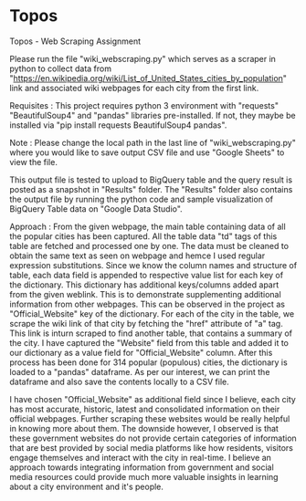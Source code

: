 # Topos
Topos - Web Scraping Assignment

Please run the file "wiki_webscraping.py" which serves as a scraper in python to collect data from "https://en.wikipedia.org/wiki/List_of_United_States_cities_by_population" link and associated wiki webpages for each city from the first link.

Requisites : This project requires python 3 environment with "requests" "BeautifulSoup4" and "pandas" libraries pre-installed. If not, they maybe be installed via "pip install requests BeautifulSoup4 pandas".

Note : Please change the local path in the last line of "wiki_webscraping.py" where you would like to save output CSV file and use "Google Sheets" to view the file.

  This output file is tested to upload to BigQuery table and the query result is posted as a snapshot in "Results" folder. The "Results" folder also contains the output file by running the python code and sample visualization of BigQuery Table data on "Google Data Studio".

Approach : From the given webpage, the main table containing data of all the popular cities has been captured. All the table data "td" tags of this table are fetched and processed one by one. The data must be cleaned to obtain the same text as seen on webpage and hemce I used regular expression substitutions. Since we know the column names and structure of table, each data field is appended to respective value list for each key of the dictionary. This dictionary has additional keys/columns added apart from the given weblink. This is to demonstrate supplementing additional information from other webpages. This can be observed in the project as "Official_Website" key of the dictionary. For each of the city in the table, we scrape the wiki link of that city by fetching the "href" attribute of "a" tag. This link is inturn scraped to find another table, that contains a summary of the city. I have captured the "Website" field from this table and added it to our dictionary as a value field for "Official_Website" column. After this process has been done for 314 popular (populous) cities, the dictionary is loaded to a "pandas" dataframe. As per our interest, we can print the dataframe and also save the contents locally to a CSV file.

I have chosen "Official_Website" as additional field since I believe, each city has most accurate, historic, latest and consolidated information on their official webpages. Further scraping these websites would be really helpful in knowing more about them. The downside however, I observed is that these government websites do not provide certain categories of information that are best provided by social media platforms like how residents, visitors engage themselves and interact with the city in real-time. I believe an approach towards integrating information from government and social media resources could provide much more valuable insights in learning about a city environment and it's people.
